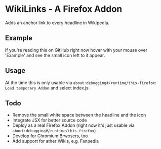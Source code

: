 # WikiLinks - A Firefox Addon
Adds an anchor link to every headline in Wikipedia.

## Example
If you're reading this on GitHub right now hover with your mouse over 'Example' and see the small icon left to it appear.

## Usage
At the time this is only usable via `about:debugging#/runtime/this-firefox`: `Load temporary Addon` and select index.js.

## Todo
* Remove the small white space between the headline and the icon
* Integrate JSX for better source code
* Deploy as a real Firefox Addon (right now it's just usable via `about:debugging#/runtime/this-firefox`)
* Develop for Chromium Brwosers, too
* Add support for ather Wikis, e.g. Fanpedia